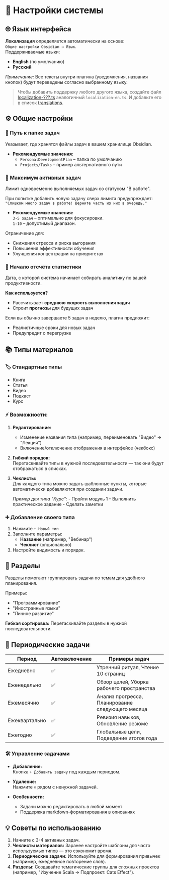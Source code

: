 # 📌 Настройки системы

## 🌐 Язык интерфейса

**Локализация** определяется автоматически на основе:  
`Общие настройки Obsidian → Язык`.  
Поддерживаемые языки:

- **English** (по умолчанию)
- **Русский**

_Примечание:_ Все тексты внутри плагина (уведомления, названия кнопок) будут переведены согласно выбранному языку.

> Чтобы добавить поддержку любого другого языка, создайте файл [localization-???.ts](https://github.com/artemkorsakov/personal-development-plan/tree/master/localization)
> аналогичный `localization-en.ts`. 
> И добавьте его в список [translations](https://github.com/artemkorsakov/personal-development-plan/blob/master/localization/localization.ts).

## ⚙️ Общие настройки

### 📂 Путь к папке задач

Указывает, где хранятся файлы задач в вашем хранилище Obsidian.

- **Рекомендуемые значения:**  
    - `PersonalDevelopmentPlan` – папка по умолчанию  
    - `Projects/Tasks` – пример альтернативного пути

### 🔢 Максимум активных задач

Лимит одновременно выполняемых задач со статусом "В работе".

При попытке добавить новую задачу сверх лимита предупреждает:  
`"Слишком много задач в работе! Верните часть из них в очередь."`

- **Рекомендуемые значения:**  
  `3-5 задач` – оптимально для фокусировки.  
  `1-10` – допустимый диапазон.

Ограничение для:

- Снижения стресса и риска выгорания
- Повышения эффективности обучения
- Улучшения концентрации на приоритетах

### 📅 Начало отсчёта статистики

Дата, с которой система начинает собирать аналитику по вашей продуктивности.

**Как используется?**

- Рассчитывает **среднюю скорость выполнения задач**
- Строит **прогнозы** для будущих задач

Если вы обычно завершаете 5 задач в неделю, плагин предложит:  

- Реалистичные сроки для новых задач  
- Предупредит о перегрузке

## 📚 Типы материалов

### 🏷️ Стандартные типы

- Книга
- Статья
- Видео
- Подкаст
- Курс

### ⚡ Возможности:

1. **Редактирование:**
	- Изменение названия типа (например, переименовать "Видео" → "Лекция")
	- Включение/отключение отображения в интерфейсе (чекбокс)

2. **Гибкий порядок:**  
   Перетаскивайте типы в нужной последовательности — так они будут отображаться в списках.

3. **Чеклисты:**  
   Для каждого типа можно задать шаблонные пункты, которые автоматически добавляются при создании задачи.

   _Пример для типа "Курс":_
	   - Пройти модуль 1
	   - Выполнить практическое задание
	   - Сделать заметки

### ➕ Добавление своего типа

1. Нажмите `+ Новый тип`
2. Заполните параметры:
	- **Название** (например, "Вебинар")
	- **Чеклист** (опционально)
3. Настройте видимость и порядок.

## 📂 Разделы

Разделы помогают группировать задачи по темам для удобного планирования.

Примеры:

- "Программирование"
- "Иностранные языки"
- "Личное развитие"

**Гибкая сортировка:** Перетаскивайте разделы в нужной последовательности.

## 🔄 Периодические задачи

| Период        | Автовключение | Примеры задач                                    |
|---------------|---------------|--------------------------------------------------|
| Ежедневно     | ✅             | Утренний ритуал, Чтение 10 страниц               |
| Еженедельно   | ✅             | Обзор целей, Уборка рабочего пространства        |
| Ежемесячно    | ✅             | Анализ прогресса, Планирование следующего месяца |
| Ежеквартально | ✅             | Ревизия навыков, Обновление резюме               |
| Ежегодно      | ✅             | Глобальные цели, Подведение итогов года          |

### 🛠️ Управление задачами

- **Добавление:**  
  Кнопка `+ Добавить задачу` под каждым периодом.

- **Удаление:**  
  Нажмите `×` рядом с ненужной задачей.

- **Особенности:**
	- Задачи можно редактировать в любой момент
	- Поддержка markdown-форматирования в описаниях

## 💡 Советы по использованию

1. Начните с 3-4 активных задач.
2. **Чеклисты материалов:** Заранее настройте шаблоны для часто используемых типов — это сэкономит время.
3. **Периодические задачи:** Используйте для формирования привычек (например, ежедневное повторение слов).
4. **Разделы:** Создавайте тематические группы для сложных проектов (например, "Изучение Scala → Подпроект: Cats Effect").
